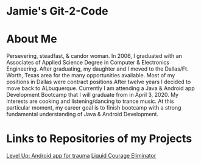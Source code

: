 # Jamie's Git-2-Code


# About Me

Persevering, steadfast, & candor woman. In 2006, I graduated with an Associates of Applied Science Degree in Computer & Electronics Engineering. After graduating, my daughter and I moved to the Dallas/Ft. Worth, Texas area for the many opportunities available. Most of my positions in Dallas were contract positions.After twelve years I decided to move back to ALbuquerque. Currently I am attending a Java & Android app Development Bootcamp that I will graduate from in April 3, 2020. My interests are cooking and listening/dancing to trance music. At this particular moment, my career goal is to finish bootcamp with a strong fundamental understanding of Java & Android Development. 



# Links to Repositories of my Projects
[Level Up: Android app for trauma](https://github.com/deep-dive-coding-java-cohort-9/capstone-project-idea-jsmith440)
[Liquid Courage Eliminator](https://github.com/deep-dive-coding-java-cohort-9/android-project-idea-1-jsmith440) 